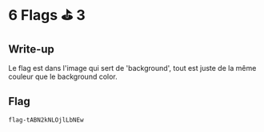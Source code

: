 # 6 Flags ⛳️ 3

## Write-up

Le flag est dans l'image qui sert de 'background', tout est juste de la même couleur que le background color.

## Flag

```flag-tABN2kNLOjlLbNEw```
